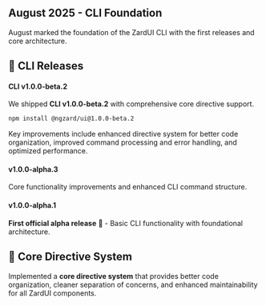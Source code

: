 ## August 2025 - CLI Foundation

August marked the foundation of the ZardUI CLI with the first releases and core architecture.

## 🚀 CLI Releases

#### CLI v1.0.0-beta.2

We shipped **CLI v1.0.0-beta.2** with comprehensive core directive support.

```bash
npm install @ngzard/ui@1.0.0-beta.2
```

Key improvements include enhanced directive system for better code organization, improved command processing and error handling, and optimized performance.

#### v1.0.0-alpha.3

Core functionality improvements and enhanced CLI command structure.

#### v1.0.0-alpha.1

**First official alpha release** 🎉 - Basic CLI functionality with foundational architecture.

## 🔧 Core Directive System

Implemented a **core directive system** that provides better code organization, cleaner separation of concerns, and enhanced maintainability for all ZardUI components.

